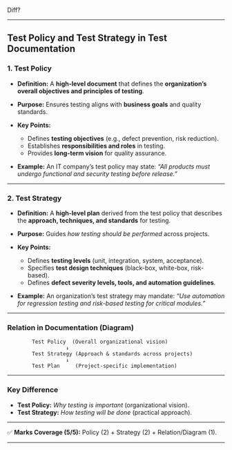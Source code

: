 Diff?

---

## **Test Policy and Test Strategy in Test Documentation**

### **1. Test Policy**

* **Definition:** A **high-level document** that defines the **organization’s overall objectives and principles of testing**.
* **Purpose:** Ensures testing aligns with **business goals** and quality standards.
* **Key Points:**

  * Defines **testing objectives** (e.g., defect prevention, risk reduction).
  * Establishes **responsibilities and roles** in testing.
  * Provides **long-term vision** for quality assurance.
* **Example:** An IT company’s test policy may state: *“All products must undergo functional and security testing before release.”*

---

### **2. Test Strategy**

* **Definition:** A **high-level plan** derived from the test policy that describes the **approach, techniques, and standards** for testing.
* **Purpose:** Guides *how testing should be performed* across projects.
* **Key Points:**

  * Defines **testing levels** (unit, integration, system, acceptance).
  * Specifies **test design techniques** (black-box, white-box, risk-based).
  * Defines **defect severity levels, tools, and automation guidelines**.
* **Example:** An organization’s test strategy may mandate: *“Use automation for regression testing and risk-based testing for critical modules.”*

---

### **Relation in Documentation (Diagram)**

```
        Test Policy  (Overall organizational vision)
                   ↓
        Test Strategy (Approach & standards across projects)
                   ↓
        Test Plan     (Project-specific implementation)
```

---

### **Key Difference**

* **Test Policy:** *Why testing is important* (organizational vision).
* **Test Strategy:** *How testing will be done* (practical approach).

---

✅ **Marks Coverage (5/5):** Policy (2) + Strategy (2) + Relation/Diagram (1).

---

